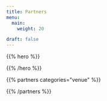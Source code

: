 ```yaml
---
title: Partners
menu:
  main:
    weight: 20

draft: false
---
```


{{% hero %}}

{{% /hero %}}


<!-- Parteners list | titanium,platinum,gold,silver -->

{{% partners categories="venue" %}}

{{% /partners %}}
